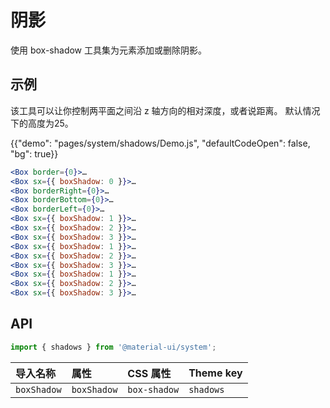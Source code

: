 # 阴影

<p class="description">使用 box-shadow 工具集为元素添加或删除阴影。</p>

## 示例

该工具可以让你控制两平面之间沿 z 轴方向的相对深度，或者说距离。 默认情况下的高度为25。

{{"demo": "pages/system/shadows/Demo.js", "defaultCodeOpen": false, "bg": true}}

```jsx
<Box border={0}>…
<Box sx={{ boxShadow: 0 }}>…
<Box borderRight={0}>…
<Box borderBottom={0}>…
<Box borderLeft={0}>…
<Box sx={{ boxShadow: 1 }}>…
<Box sx={{ boxShadow: 2 }}>…
<Box sx={{ boxShadow: 3 }}>…
<Box sx={{ boxShadow: 1 }}>…
<Box sx={{ boxShadow: 2 }}>…
<Box sx={{ boxShadow: 3 }}>…
<Box sx={{ boxShadow: 1 }}>…
<Box sx={{ boxShadow: 2 }}>…
<Box sx={{ boxShadow: 3 }}>…
```

## API

```js
import { shadows } from '@material-ui/system';
```

| 导入名称        | 属性          | CSS 属性       | Theme key |
|:----------- |:----------- |:------------ |:--------- |
| `boxShadow` | `boxShadow` | `box-shadow` | `shadows` |
